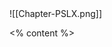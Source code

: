 <grid drag="100 100" drop="0 0" class="fullImage">
![[Chapter-PSLX.png]]
</grid>


<grid class="content" drag="45 80" drop="50 10"    align="left"   style="z-index: 999;"  justify-content="center">

<% content %>
</grid>